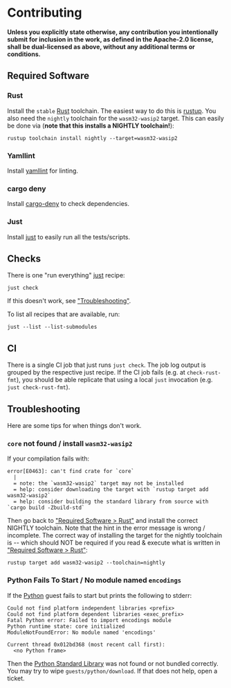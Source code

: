# Contributing

**Unless you explicitly state otherwise, any contribution you intentionally submit for inclusion in the work, as defined in the Apache-2.0 license, shall be dual-licensed as above, without any additional terms or conditions.**

## Required Software

### Rust
Install the `stable` [Rust] toolchain. The easiest way to do this is [rustup]. You also need the `nightly` toolchain for the `wasm32-wasip2` target. This can easily be done via (**note that this installs a NIGHTLY toolchain!**):

```console
rustup toolchain install nightly --target=wasm32-wasip2
```

### Yamllint
Install [yamllint] for linting.

### cargo deny
Install [cargo-deny] to check dependencies.

### Just
Install [just] to easily run all the tests/scripts.


## Checks
There is one "run everything" [just] recipe:

```console
just check
```

If this doesn't work, see ["Troubleshooting"](#troubleshooting).

To list all recipes that are available, run:

```console
just --list --list-submodules
```

## CI
There is a single CI job that just runs `just check`. The job log output is grouped by the respective just recipe. If the CI job fails (e.g. at `check-rust-fmt`), you should be able replicate that using a local `just` invocation (e.g. `just check-rust-fmt`).

## Troubleshooting
Here are some tips for when things don't work.

### `core` not found / install `wasm32-wasip2`
If your compilation fails with:

```text
error[E0463]: can't find crate for `core`
  |
  = note: the `wasm32-wasip2` target may not be installed
  = help: consider downloading the target with `rustup target add wasm32-wasip2`
  = help: consider building the standard library from source with `cargo build -Zbuild-std`
```

Then go back to ["Required Software > Rust"](#rust) and install the correct NIGHTLY toolchain. Note that the hint in the error message is wrong / incomplete. The correct way of installing the target for the nightly toolchain is -- which should NOT be required if you read & execute what is written in ["Required Software > Rust"](#rust):

```console
rustup target add wasm32-wasip2 --toolchain=nightly
```

### Python Fails To Start / No module named `encodings`
If the [Python] guest fails to start but prints the following to stderr:

```text
Could not find platform independent libraries <prefix>
Could not find platform dependent libraries <exec_prefix>
Fatal Python error: Failed to import encodings module
Python runtime state: core initialized
ModuleNotFoundError: No module named 'encodings'

Current thread 0x012bd368 (most recent call first):
  <no Python frame>
```

Then the [Python Standard Library] was not found or not bundled correctly. You may try to wipe `guests/python/download`. If that does not help, open a ticket.


[cargo-deny]: https://embarkstudios.github.io/cargo-deny/
[just]: https://github.com/casey/just
[Python]: https://www.python.org/
[Python Standard Library]: https://docs.python.org/3/library/index.html
[Rust]: https://www.rust-lang.org/
[rustup]: https://rustup.rs/
[yamllint]: https://github.com/adrienverge/yamllint
